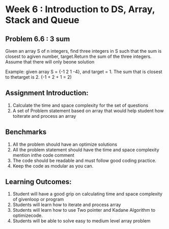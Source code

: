 # Week 6 : Introduction to DS, Array, Stack and Queue

## Problem 6.6 : 3 sum

Given an array S of n integers, find three integers in S such that the sum is closest to agiven number, target.Return the sum of the three integers. Assume that there will only beone solution

Example: given array S = {-1 2 1 -4}, and target = 1. The sum that is closest to thetarget is 2. (-1 + 2 + 1 = 2)

## Assignment Introduction:
1. Calculate the time and space complexity for the set of questions
2. A set of  Problem statement based on array that would help student how toiterate and process an array

## Benchmarks
1. All the problem should have an optimize solutions
2. All the problem statement should have the time and space complexity mention inthe code comment
3. The code should be readable and must follow good coding practice.
4. Keep the code as modular as you can.

## Learning Outcomes:
1. Student will have a good grip on calculating time and space complexity of givenloop or program
2. Students will learn how to iterate and process array
3. Students will learn how to use Two pointer and Kadane Algorithm to optimizecode.
4. Students will be able to solve easy to medium level array problem